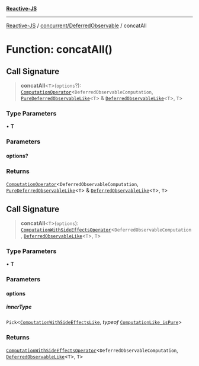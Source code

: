 [**Reactive-JS**](../../../README.md)

***

[Reactive-JS](../../../README.md) / [concurrent/DeferredObservable](../README.md) / concatAll

# Function: concatAll()

## Call Signature

> **concatAll**\<`T`\>(`options`?): [`ComputationOperator`](../../../computations/type-aliases/ComputationOperator.md)\<`DeferredObservableComputation`, [`PureDeferredObservableLike`](../../interfaces/PureDeferredObservableLike.md)\<`T`\> & [`DeferredObservableLike`](../../interfaces/DeferredObservableLike.md)\<`T`\>, `T`\>

### Type Parameters

• **T**

### Parameters

#### options?

### Returns

[`ComputationOperator`](../../../computations/type-aliases/ComputationOperator.md)\<`DeferredObservableComputation`, [`PureDeferredObservableLike`](../../interfaces/PureDeferredObservableLike.md)\<`T`\> & [`DeferredObservableLike`](../../interfaces/DeferredObservableLike.md)\<`T`\>, `T`\>

## Call Signature

> **concatAll**\<`T`\>(`options`): [`ComputationWithSideEffectsOperator`](../../../computations/type-aliases/ComputationWithSideEffectsOperator.md)\<`DeferredObservableComputation`, [`DeferredObservableLike`](../../interfaces/DeferredObservableLike.md)\<`T`\>, `T`\>

### Type Parameters

• **T**

### Parameters

#### options

##### innerType

`Pick`\<[`ComputationWithSideEffectsLike`](../../../computations/interfaces/ComputationWithSideEffectsLike.md), *typeof* [`ComputationLike_isPure`](../../../computations/variables/ComputationLike_isPure.md)\>

### Returns

[`ComputationWithSideEffectsOperator`](../../../computations/type-aliases/ComputationWithSideEffectsOperator.md)\<`DeferredObservableComputation`, [`DeferredObservableLike`](../../interfaces/DeferredObservableLike.md)\<`T`\>, `T`\>
